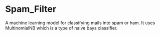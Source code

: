# Spam_Filter
A machine learning model for classifying mails into spam or ham.
It uses MultinomialNB which is a type of naive bays classifier.
